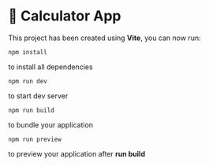 # 🚀 Calculator App

This project has been created using **Vite**, you can now run:

```
npm install
```

to install all dependencies

```
npm run dev
```

to start dev server

```
npm run build
```

to bundle your application

```
npm run preview
```

to preview your application after **run build**


